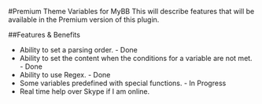 
#Premium Theme Variables for MyBB
This will describe features that will be available in the Premium version of this plugin.

##Features & Benefits
- Ability to set a parsing order. - Done
- Ability to set the content when the conditions for a variable are not met. - Done
- Ability to use Regex. - Done
- Some variables predefined with special functions. - In Progress
- Real time help over Skype if I am online.

